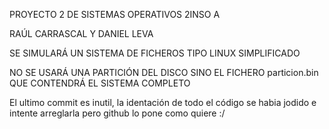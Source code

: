 PROYECTO 2 DE SISTEMAS OPERATIVOS 2INSO A
	
RAÚL CARRASCAL Y DANIEL LEVA
	
SE SIMULARÁ UN SISTEMA DE FICHEROS TIPO LINUX SIMPLIFICADO
	
NO SE USARÁ UNA PARTICIÓN DEL DISCO SINO EL FICHERO particion.bin QUE CONTENDRÁ EL SISTEMA COMPLETO


El ultimo commit es inutil, la identación de todo el código se habia jodido e intente arreglarla pero github lo pone como quiere :/
